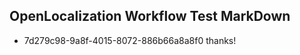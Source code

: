 ## OpenLocalization Workflow Test MarkDown

* 7d279c98-9a8f-4015-8072-886b66a8a8f0 
thanks!



<!--HONumber=Jan16_HO3-->
